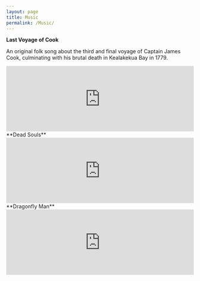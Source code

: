 ```yaml
---
layout: page
title: Music
permalink: /Music/
---
```


**Last Voyage of Cook**

An original folk song about the third and final voyage of Captain James Cook, culminating with his brutal death in Kealakekua Bay in 1779.
  
<iframe width="100%" height="175" scrolling="no" frameborder="no" src="https://w.soundcloud.com/player/?url=https%3A//api.soundcloud.com/tracks/197353252&amp;auto_play=false&amp;hide_related=false&amp;show_comments=true&amp;show_user=true&amp;show_reposts=false&amp;visual=true"></iframe>

<br>
**Dead Souls**

<iframe width="100%" height="175" scrolling="no" frameborder="no" src="https://w.soundcloud.com/player/?url=https%3A//api.soundcloud.com/tracks/231009294&amp;auto_play=false&amp;hide_related=false&amp;show_comments=true&amp;show_user=true&amp;show_reposts=false&amp;visual=true"></iframe>

<br>
**Dragonfly Man**

<iframe width="100%" height="175" scrolling="no" frameborder="no" src="https://w.soundcloud.com/player/?url=https%3A//api.soundcloud.com/tracks/230816907&amp;auto_play=false&amp;hide_related=false&amp;show_comments=true&amp;show_user=true&amp;show_reposts=false&amp;visual=true"></iframe>

